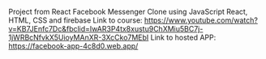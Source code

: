 Project from React Facebook Messenger Clone using JavaScript React, HTML, CSS and firebase
Link to course: https://www.youtube.com/watch?v=KB7JEnfc7Dc&fbclid=IwAR3P4tx8xustu9ChXMiu5BC7j-1jWRBcNfvkX5UioyMAnXR-3XcCko7MEbI 
Link to hosted APP: https://facebook-app-4c8d0.web.app/
